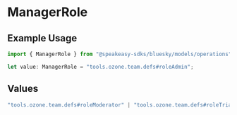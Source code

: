 # ManagerRole

## Example Usage

```typescript
import { ManagerRole } from "@speakeasy-sdks/bluesky/models/operations";

let value: ManagerRole = "tools.ozone.team.defs#roleAdmin";
```

## Values

```typescript
"tools.ozone.team.defs#roleModerator" | "tools.ozone.team.defs#roleTriage" | "tools.ozone.team.defs#roleAdmin"
```